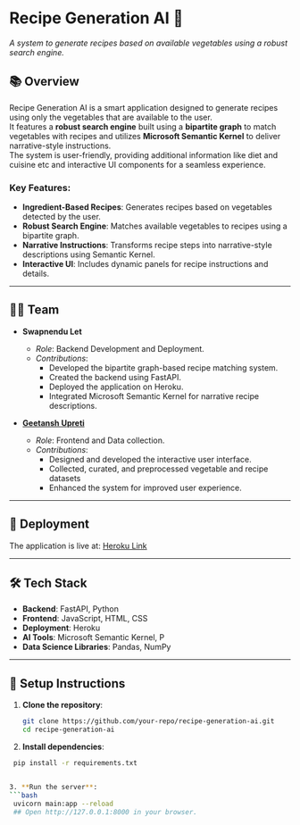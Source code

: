# Recipe Generation AI 🍲  
_A system to generate recipes based on available vegetables using a robust search engine._

## 📚 Overview  
Recipe Generation AI is a smart application designed to generate recipes using only the vegetables that are available to the user.  
It features a **robust search engine** built using a **bipartite graph** to match vegetables with recipes and utilizes **Microsoft Semantic Kernel** to deliver narrative-style instructions.  
The system is user-friendly, providing additional information like diet and cuisine etc and interactive UI components for a seamless experience.

### Key Features:  
- **Ingredient-Based Recipes**: Generates recipes based on vegetables detected by the user.  
- **Robust Search Engine**: Matches available vegetables to recipes using a bipartite graph.  
- **Narrative Instructions**: Transforms recipe steps into narrative-style descriptions using Semantic Kernel.  
- **Interactive UI**: Includes dynamic panels for recipe instructions and details.

---

## 👩‍💻 Team  
- **Swapnendu Let**  
  - _Role_: Backend Development and Deployment.  
  - _Contributions_:  
    - Developed the bipartite graph-based recipe matching system.  
    - Created the backend using FastAPI.  
    - Deployed the application on Heroku. 
    - Integrated Microsoft Semantic Kernel for narrative recipe descriptions.   

- **[Geetansh Upreti](https://github.com/GeetanshUpreti)**  
  - _Role_: Frontend and Data collection.  
  - _Contributions_:  
    - Designed and developed the interactive user interface.  
    - Collected, curated, and preprocessed vegetable and recipe datasets
    - Enhanced the system for improved user experience.

---

## 🚀 Deployment  
The application is live at: [Heroku Link](https://recipe-generation-system-c19e064afb24.herokuapp.com)

---

## 🛠️ Tech Stack  
- **Backend**: FastAPI, Python  
- **Frontend**: JavaScript, HTML, CSS  
- **Deployment**: Heroku  
- **AI Tools**: Microsoft Semantic Kernel, P   
- **Data Science Libraries**: Pandas, NumPy  
---

## 📂 Setup Instructions  

1. **Clone the repository**:  
   ```bash
   git clone https://github.com/your-repo/recipe-generation-ai.git
   cd recipe-generation-ai

2. **Install dependencies**: 
  ```bash
   pip install -r requirements.txt


3. **Run the server**:
  ```bash
   uvicorn main:app --reload
   ## Open http://127.0.0.1:8000 in your browser.

